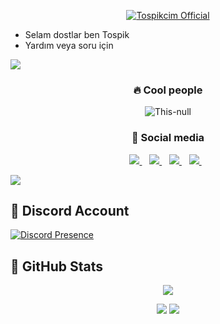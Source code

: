 <p align="center">
    <a href="https://Tospikcim.github.io">
        <img
            src="https://readme-typing-svg.herokuapp.com?size=15&width=280&lines=Developed+By+Tospikcim+🐢"
            alt="Tospikcim Official"
        />
    </a>
</p>

- Selam dostlar ben Tospik
- Yardım veya soru için 



<img src="https://user-images.githubusercontent.com/73097560/115834477-dbab4500-a447-11eb-908a-139a6edaec5c.gif">
</p>  

<h3 align="center">🔥 Cool people </h3>
<p align='center'>
<img src="https://komarev.com/ghpvc/?username=Tospikcim&label=Ziyaretçi%20Sayısı&color=blueviolet&style=for-the-badge" alt="This-null"/>
</p>
<h3 align="center">🌟 Social media </h3>
<p align='center'>
<a href="https://discord.gg/zN5hjyCBJR">
<img src= "https://img.shields.io/badge/Discord%20-7289DA.svg?&amp;style=for-the-badge&amp;logo=discord&amp;logoColor=white"/> </a>&nbsp;&nbsp;
<a href="https://www.youtube.com/channel/UCNNWyF0MllvAB71bzoDS_BQ">
<img src= "https://img.shields.io/badge/YouTube-ff0000.svg?&amp;style=for-the-badge&amp;logo=youtube&amp;logoColor=white"/> </a>&nbsp;&nbsp;
<a href="https://github.com/Tospikcim">
<img src= "https://img.shields.io/badge/Github%20-171515.svg?&amp;style=for-the-badge&amp;logo=github&amp;logoColor=white"/> </a>&nbsp;&nbsp;
<a href="https://instagram.com/zeoxll">
<img src="https://img.shields.io/badge/instagram-%23E4405F.svg?&style=for-the-badge&logo=instagram&logoColor=white" /> </a>&nbsp;&nbsp; 
</p>
<img src="https://user-images.githubusercontent.com/73097560/115834477-dbab4500-a447-11eb-908a-139a6edaec5c.gif">
</p>  

## 🐉 Discord Account
[![Discord Presence](https://lanyard-profile-readme.vercel.app/api/769979665224958020?hideDiscrim=true)](https://discord.com/users/769979665224958020)

## 🍷 GitHub Stats
<p align = 'center'>
    <img src='https://github-readme-streak-stats.herokuapp.com/?user=This-null&theme=gotham&hide_border=true'>
</p>
<p align = 'center'>
    <img src='https://github-readme-stats.vercel.app/api?username=This-null&count_private=true&include_all_commits=true&show_icons=true&theme=gotham&hide_border=true&line_height=27'/>
    <img src='https://github-readme-stats.vercel.app/api/top-langs/?username=This-null&show_icons=true&hide=php,html,typescript,css,markdown,python&theme=gotham&line_height=27&hide_border=true'/>
</p>
